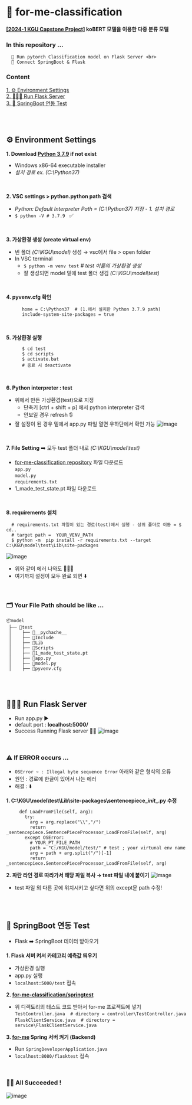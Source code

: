 # 🚩 for-me-classification
**[[2024-1 KGU Capstone Project]](https://github.com/Jhyunee/for-me) koBERT 모델을 이용한 다중 분류 모델** <br>

### In this repository ... <br>
      🚀 Run pytorch Classification model on Flask Server <br>
      🚀 Connect SpringBoot & Flask

### Content
  [1. ⚙️ Environment Settings](#Environment-Settings) <br>
  [2. 🏃🏻‍♀️ Run Flask Server](#Run-Flask-Server) <br>
  [3. 🍃 SpringBoot 연동 Test](#SpringBoot-연동-Test)

<br>
<br>

## ⚙️ Environment Settings

  **1. Download [Python 3.7.9](https://www.python.org/downloads/release/python-379/) if not exist** <br>
  * Windows x86-64 executable installer 
  * _설치 경로 ex. (C:\Python37)_

<br>
  
  **2. VSC settings > python.python path 검색** <br>
  * _Python: Default Interpreter Path = (C:\Python37) 지정 - 1. 설치 경로_ <br>
  * `$ python -V # 3.7.9 ` ✅

<br>
  
  **3. 가상환경 생성 (create virtual env)**
  * 빈 폴더 _(C:\KGU\model)_ 생성 → vsc에서 file > open folder
  * In VSC terminal
    * `$ python -m venv test`  _# test 이름의 가상환경 생성_
    * 잘 생성되면 model 밑에 test 폴더 생김 _(C:\KGU\model\test)_

<br>
  
  **4. pyvenv.cfg 확인**
```
      home = C:\Python37  # (1.에서 설치한 Python 3.7.9 path)
      include-system-site-packages = true
```

<br>
  
  **5. 가상환경 실행**
```
      $ cd test
      $ cd scripts
      $ activate.bat
      # 종료 시 deactivate
```

<br>

  **6. Python interpreter : test**
  * 위에서 만든 가상환경(test)으로 지정
    * 단축키 [ctrl + shift + p] 에서 python interpreter 검색
    * 안보일 경우 refresh 🔃
  * 잘 설정이 된 경우 밑에서 app.py 파일 열면 우하단에서 확인 가능
    ![image](https://github.com/Jhyunee/for-me-classification/assets/104143072/60b9446b-f155-4338-a020-827c12ba7260)


<br>

  **7. File Setting**
➡️ 모두 test 폴더 내로 _(C:\KGU\model\test)_
  * [for-me-classification repository](https://github.com/Jhyunee/for-me-classification) 파일 다운로드 <br>
    `app.py` <br>
	  `model.py` <br>
	  `requirements.txt` <br>
  * 1_made_test_state.pt 파일 다운로드 <br>

<br>

  **8. requirements 설치**
```
  # requirements.txt 파일이 있는 경로(test)에서 실행 - 상위 폴더로 이동 = $ cd..
  # target path =  YOUR_VENV_PATH
  $ python -m  pip install -r requirements.txt --target C:\KGU\model\test\Lib\site-packages
```
  ![image](https://github.com/Jhyunee/for-me-classification/assets/104143072/97aef0b3-6ae9-4a48-8c81-d87ee4a83090)
  * 위와 같이 에러 나와도 👌🏻🆗
  * 여기까지 설정이 모두 완료 되면 ⬇️

<br>
  
### 🗂️ Your File Path should be like ...

```
📦model
 ├── 📂test
 │    ├── 📂__pychache__
 │    ├── 📂Include
 │    ├── 📂Lib
 │    ├── 📂Scripts
 │    ├── 📜1_made_test_state.pt
 │    ├── 📜app.py
 │    ├── 📜model.py
 │    ├── 📜pyvenv.cfg
```

<br>
<br>

## 🏃🏻‍♀️ Run Flask Server
  * Run app.py ▶️
  * default port : **localhost:5000/**
  * Success Running Flask server 👍🏻
    ![image](https://github.com/Jhyunee/for-me-classification/assets/104143072/5e302b6a-4ced-45a8-ae1e-4e363604efc3)

<br>

### ⚠️ If ERROR occurs ...

  * `OSError ~ : Illegal byte sequence Error` 아래와 같은 형식의 오류 <br>
  * 원인 : 경로에 한글이 있어서 나는 에러
  * 해결 : ⬇️

**1. C:\KGU\model\test\Lib\site-packages\sentencepiece\__init__.py 수정**
   ```
        def LoadFromFile(self, arg):
          try:
            arg = arg.replace("\\","/")
            return _sentencepiece.SentencePieceProcessor_LoadFromFile(self, arg)
          except OSError:
            # YOUR_PT_FILE_PATH
            path = "C:/KGU/model/test/" # test ; your virtunal env name
            arg = path + arg.split("/")[-1]
            return _sentencepiece.SentencePieceProcessor_LoadFromFile(self, arg)
   ```

**2. 파란 라인 경로 따라가서 해당 파일 복사 → test 파일 내에 붙이기**
  ![image](https://github.com/Jhyunee/for-me-classification/assets/104143072/0a22f303-c8c1-4804-9c9e-c6fe09426ecb)
  * test 파일 외 다른 곳에 위치시키고 싶다면 위의 except문 path 수정!


<br>
<br>

## 🍃 SpringBoot 연동 Test
  * Flask ➡️ SpringBoot 데이터 받아오기

  **1. Flask 서버 켜서 카테고리 예측값 띄우기**
  * 가상환경 실행
  * app.py 실행
  * `localhost:5000/test` 접속

  **2. [for-me-classification/springtest]()**
  * 위 디렉토리의 테스트 코드 받아서 for-me 프로젝트에 넣기 <br>
      `TestController.java  # directory = controller\TestController.java` <br>
      `FlaskClientService.java  # directory = service\FlaskClientService.java`
  
  **3. [for-me](https://github.com/ongsim0629/for-me) Spring 서버 켜기 (Backend)**
  * Run `SpringDeveloperApplication.java`
  * `localhost:8080/flasktest` 접속

<br>

  ### 👏🏻 All Succeeded !
  ![image](https://github.com/Jhyunee/for-me-classification/assets/104143072/f57631dc-6154-4f1e-a33f-7f76d8dbb237)







  
